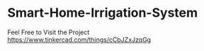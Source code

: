 # Smart-Home-Irrigation-System

Feel Free to Visit the Project
https://www.tinkercad.com/things/cCbJZxJzqGg
